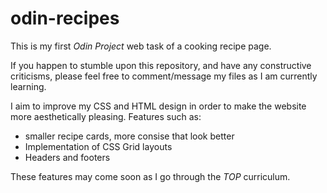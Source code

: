 # odin-recipes

This is my first <em>Odin Project</em> web task of a cooking recipe page.

If you happen to stumble upon this repository, and have any constructive criticisms, please feel free to comment/message my files as I am currently learning.

I aim to improve my CSS and HTML design in order to make the website more aesthetically pleasing. Features such as:

<ul>
	<li>smaller recipe cards, more consise that look better</li>
	<li>Implementation of CSS Grid layouts</li>
	<li>Headers and footers</li>
</ul>
These features may come soon as I go through the <em>TOP</em> curriculum.
